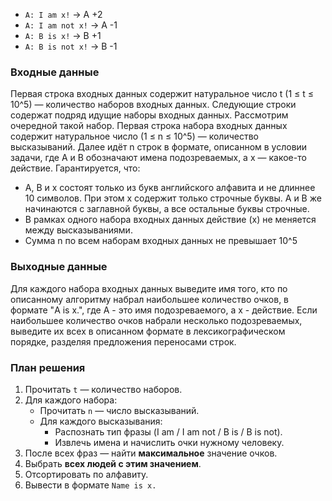 - `A: I am x!` → A +2
- `A: I am not x!` → A -1
- `A: B is x!` → B +1
- `A: B is not x!` → B -1

### Входные данные 

Первая строка входных данных содержит натуральное число 
t (1 ≤ t ≤ 10^5) — количество наборов входных данных. Следующие строки содержат подряд идущие наборы входных данных.
Рассмотрим очередной такой набор.
Первая строка набора входных данных содержит натуральное число 
(1 ≤ n ≤ 10^5) — количество высказываний. Далее идёт n строк в формате, описанном в условии задачи, где A и B обозначают
имена подозреваемых, а x — какое-то действие.
Гарантируется, что:
- A, B и x состоят только из букв английского алфавита и не длиннее 10 символов. При этом x
 содержит только строчные буквы. A и B же начинаются с заглавной буквы, а все остальные буквы строчные.
- В рамках одного набора входных данных действие (x) не меняется между высказываниями.
- Сумма n по всем наборам входных данных не превышает 10^5

### Выходные данные
Для каждого набора входных данных выведите имя того, кто по описанному алгоритму набрал наибольшее количество очков,
в формате "A is x.", где A - это имя подозреваемого, а х - действие. Если наибольшее количество очков набрали несколько 
подозреваемых, выведите их всех в описанном формате в лексикографическом порядке, разделяя предложения переносами строк.

### План решения 

1. Прочитать `t` — количество наборов.
2. Для каждого набора:
   - Прочитать `n` — число высказываний.
   - Для каждого высказывания:
     - Распознать тип фразы (I am / I am not / B is / B is not).
     - Извлечь имена и начислить очки нужному человеку.
3. После всех фраз — найти **максимальное** значение очков.
4. Выбрать **всех людей с этим значением**.
5. Отсортировать по алфавиту.
6. Вывести в формате `Name is x.`
